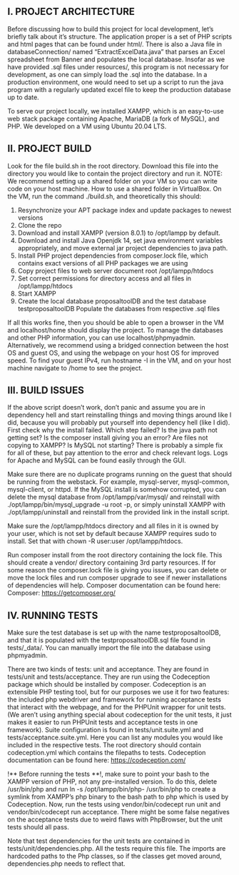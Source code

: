 ## I.	PROJECT ARCHITECTURE
Before discussing how to build this project for local development, let’s briefly talk about it’s structure. The application proper is a set of PHP scripts and html pages that can be found under html/. There is also a Java file in databaseConnection/ named “ExtractExcelData.java” that parses an Excel spreadsheet from Banner and populates the local database. Insofar as we have provided .sql files under resources/, this program is not necessary for development, as one can simply load the .sql into the database. In a production environment, one would need to set up a script to run the java program with a regularly updated excel file to keep the production database up to date. 

To serve our project locally, we installed XAMPP, which is an easy-to-use web stack package containing Apache, MariaDB (a fork of MySQL), and PHP. 
We developed on a VM using Ubuntu 20.04 LTS. 

## II.	PROJECT BUILD
Look for the file build.sh in the root directory. Download this file into the directory you would like to contain the project directory and run it. NOTE: We recommend setting up a shared folder on your VM so you can write code on your host machine. How to use a shared folder in VirtualBox.
On the VM, run the command ./build.sh, and theoretically this should:
1. Resynchronize your APT package index and update packages to newest versions
2. Clone the repo
3. Download and install XAMPP (version 8.0.1) to /opt/lampp by default.
4. Download and install Java Openjdk 14, set java environment variables appropriately, and move external jar project dependencies to java path.
5. Install PHP project dependencies from composer.lock file, which contains exact versions of all PHP packages we are using 
6. Copy project files to web server document root /opt/lampp/htdocs
7. Set correct permissions for directory access and all files in /opt/lampp/htdocs
8. Start XAMPP
9. Create the local database proposaltoolDB and the test database testproposaltoolDB
Populate the databases from respective .sql files 

If all this works fine, then you should be able to open a browser in the VM and localhost/home should display the project. To manage the databases and other PHP information, you can use localhost/phpmyadmin. Alternatively, we recommend using a bridged connection between the host OS and guest OS, and using the webpage on your host OS for improved speed. To find your guest IPv4, run hostname -I in the VM, and on your host machine navigate to <guest-ip>/home to see the project. 

## III. 	BUILD ISSUES
If the above script doesn’t work, don’t panic and assume you are in dependency hell and start reinstalling things and moving things around like I did, because you will probably put yourself into dependency hell (like I did). First check why the install failed. Which step failed? Is the java path not getting set? Is the composer install giving you an error? Are files not copying to XAMPP? Is MySQL not starting? There is probably a simple fix for all of these, but pay attention to the error and check relevant logs. Logs for Apache and MySQL can be found easily through the GUI. 

Make sure there are no duplicate programs running on the guest that should be running from the webstack. For example, mysql-server, mysql-common, mysql-client, or httpd. If the MySQL install is somehow corrupted, you can delete the mysql database from /opt/lampp/var/mysql/ and reinstall with ./opt/lampp/bin/mysql_upgrade -u root -p, or simply uninstall XAMPP with ./opt/lampp/uninstall and reinstall from the provided link in the install script. 

Make sure the /opt/lampp/htdocs directory and all files in it is owned by your user, which is not set by default because XAMPP requires sudo to install. Set that with chown -R user:user /opt/lampp/htdocs.

Run composer install from the root directory containing the lock file. This should create a vendor/ directory containing 3rd party resources. If for some reason the composer.lock file is giving you issues, you can delete or move the lock files and run composer upgrade to see if newer installations of dependencies will help. Composer documentation can be found here: 
Composer: https://getcomposer.org/ 

## IV. 	RUNNING TESTS
Make sure the test database is set up with the name testproposaltoolDB, and that it is populated with the testproposaltoolDB.sql file found in tests/_data/. You can manually import the file into the database using phpmyadmin. 

There are two kinds of tests: unit and acceptance. They are found in tests/unit and tests/acceptance. They are run using the Codeception package which should be installed by composer. Codeception is an extensible PHP testing tool, but for our purposes we use it for two features: the included php webdriver and framework for running acceptance tests that interact with the webpage, and for the PHPUnit wrapper for unit tests. (We aren’t using anything special about codeception for the unit tests, it just makes it easier to run PHPUnit tests and acceptance tests in one framework). Suite configuration is found in tests/unit.suite.yml and tests/acceptance.suite.yml. Here you can list any modules you would like included in the respective tests. The root directory should contain codeception.yml which contains the filepaths to tests.  Codeception documentation can be found here: https://codeception.com/

!** Before running the tests **!, make sure to point your bash to the XAMPP version of PHP, not any pre-installed version. To do this, delete /usr/bin/php and run ln -s /opt/lampp/bin/php-<version>   /usr/bin/php to create a symlink from XAMPP’s php binary to the bash path to php which is used by Codeception.
Now, run the tests using vendor/bin/codecept run unit and vendor/bin/codecept run acceptance. There might be some false negatives on the acceptance tests due to weird flaws with PhpBrowser, but the unit tests should all pass. 
  
Note that test dependencies for the unit tests are contained in tests/unit/dependencies.php. All the tests require this file. The imports are hardcoded paths to the Php classes, so if the classes get moved around, dependencies.php needs to reflect that. 
